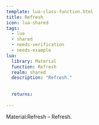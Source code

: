 ```yaml
---
template: lua-class-function.html
title: Refresh
icon: lua-shared
tags:
  - lua
  - shared
  - needs-verification
  - needs-example
lua:
  library: Material
  function: Refresh
  realm: shared
  description: "Refresh."
  
  
  returns:
    
---
```


<div class="lua__search__keywords">
Material:Refresh &#x2013; Refresh.
</div>
